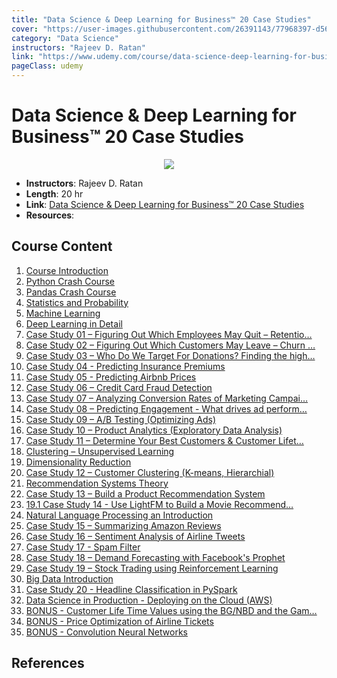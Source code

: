 ```yaml
---
title: "Data Science & Deep Learning for Business™ 20 Case Studies"
cover: "https://user-images.githubusercontent.com/26391143/77968397-d5689900-7319-11ea-9b05-b5cf5c45a3a2.png"
category: "Data Science"
instructors: "Rajeev D. Ratan"
link: "https://www.udemy.com/course/data-science-deep-learning-for-business-20-case-studies/"
pageClass: udemy
---
```


# Data Science & Deep Learning for Business™ 20 Case Studies

<p align="center">
  <img src="https://user-images.githubusercontent.com/26391143/77968397-d5689900-7319-11ea-9b05-b5cf5c45a3a2.png" />
</p>

- **Instructors**: Rajeev D. Ratan
- **Length**: 20 hr
- **Link**: [Data Science & Deep Learning for Business™ 20 Case Studies](https://www.udemy.com/course/data-science-deep-learning-for-business-20-case-studies/)
- **Resources**:

## Course Content

1. [Course Introduction](./01_Course-Introduction/)
2. [Python Crash Course](./02_Python-Crash-Course/)
3. [Pandas Crash Course](./03_Pandas-Crash-Course/)
4. [Statistics and Probability](./04_Statistics-and-Probability/)
5. [Machine Learning](./05_Machine-Learning/)
6. [Deep Learning in Detail](./06_Deep-Learning/)
7.  [Case Study 01 – Figuring Out Which Employees May Quit – Retentio…]()
8.  [Case Study 02 – Figuring Out Which Customers May Leave – Churn …]()
9.  [Case Study 03 – Who Do We Target For Donations? Finding the high…]()
10. [Case Study 04 - Predicting Insurance Premiums]()
11. [Case Study 05 - Predicting Airbnb Prices]()
12. [Case Study 06 – Credit Card Fraud Detection]()
13. [Case Study 07 – Analyzing Conversion Rates of Marketing Campai…]()
14. [Case Study 08 – Predicting Engagement - What drives ad perform…]()
15. [Case Study 09 – A/B Testing (Optimizing Ads)]()
16. [Case Study 10 – Product Analytics (Exploratory Data Analysis)]()
17. [Case Study 11 – Determine Your Best Customers & Customer Lifet…]()
18. [Clustering – Unsupervised Learning]()
19. [Dimensionality Reduction]()
20. [Case Study 12 – Customer Clustering (K-means, Hierarchial)]()
21. [Recommendation Systems Theory]()
22. [Case Study 13 – Build a Product Recommendation System]()
23. [19.1 Case Study 14 - Use LightFM to Build a Movie Recommend…]()
24. [Natural Language Processing an Introduction]()
25. [Case Study 15 – Summarizing Amazon Reviews]()
26. [Case Study 16 – Sentiment Analysis of Airline Tweets]()
27. [Case Study 17 - Spam Filter]()
28. [Case Study 18 – Demand Forecasting with Facebook's Prophet]()
29. [Case Study 19 – Stock Trading using Reinforcement Learning]()
30. [Big Data Introduction]()
31. [Case Study 20 - Headline Classification in PySpark]()
32. [Data Science in Production - Deploying on the Cloud (AWS)]()
33. [BONUS - Customer Life Time Values using the BG/NBD and the Gam…]()
34. [BONUS - Price Optimization of Airline Tickets]()
35. [BONUS - Convolution Neural Networks]()

## References